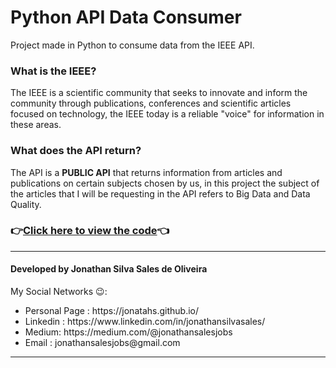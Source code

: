 <h1 > Python API Data Consumer</h1>
<p >Project made in Python to consume data from the IEEE API.</p>
<h3 >What is the IEEE?</h3>
<p >The IEEE is a scientific community that seeks to innovate and inform the community through publications, conferences and scientific articles focused on technology, the IEEE today is a reliable "voice" for information in these areas.</p>
<h3 >What does the API return?</h3>
<p >The API is a <b>PUBLIC API</b> that returns information from articles and publications on certain subjects chosen by us, in this project the subject of the articles that I will be requesting in the API refers to Big Data and Data Quality.</p>

<h3>👉<a href="https://github.com/jonatahs/pythonApiDataConsumer/blob/main/pythonApiConsumer.ipynb">Click here to view the code</a>👈</h3>

<hr>
<h4 >Developed by Jonathan Silva Sales de Oliveira</h4>
My Social Networks 😉: 
<ul >
  <li >Personal Page : https://jonatahs.github.io/</li>
  <li>Linkedin : https://www.linkedin.com/in/jonathansilvasales/</li>
  <li>Medium: https://medium.com/@jonathansalesjobs</li>
  <li>Email : jonathansalesjobs@gmail.com</li>
</ul>
<hr>


